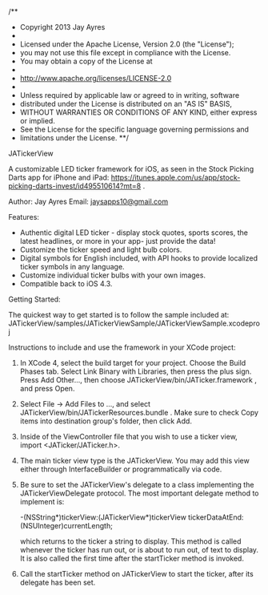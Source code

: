 /**
 * Copyright 2013 Jay Ayres
 *
 * Licensed under the Apache License, Version 2.0 (the "License");
 * you may not use this file except in compliance with the License.
 * You may obtain a copy of the License at
 *
 * http://www.apache.org/licenses/LICENSE-2.0
 *
 * Unless required by applicable law or agreed to in writing, software
 * distributed under the License is distributed on an "AS IS" BASIS,
 * WITHOUT WARRANTIES OR CONDITIONS OF ANY KIND, either express or implied.
 * See the License for the specific language governing permissions and
 * limitations under the License.
 **/
 
JATickerView
 
A customizable LED ticker framework for iOS, as seen in the Stock Picking Darts app for
iPhone and iPad: https://itunes.apple.com/us/app/stock-picking-darts-invest/id495510614?mt=8 .

Author: Jay Ayres
Email: jaysapps10@gmail.com

Features:
  * Authentic digital LED ticker - display stock quotes, sports scores, the latest headlines,
      or more in your app- just provide the data!
  * Customize the ticker speed and light bulb colors.
  * Digital symbols for English included, with API hooks to provide localized ticker symbols in any language.
  * Customize individual ticker bulbs with your own images.
  * Compatible back to iOS 4.3.
  
Getting Started:

The quickest way to get started is to follow the sample included at:
JATickerView/samples/JATickerViewSample/JATickerViewSample.xcodeproj

Instructions to include and use the framework in your XCode project:

1. In XCode 4, select the build target for your project. Choose the Build Phases tab.
   Select Link Binary with Libraries, then press the plus sign. Press Add Other..., then
   choose JATickerView/bin/JATicker.framework , and press Open.
   
2. Select File -> Add Files to <Your Project>..., and select JATickerView/bin/JATickerResources.bundle .
   Make sure to check Copy items into destination group's folder, then click Add.
   
3. Inside of the ViewController file that you wish to use a ticker view, import <JATicker/JATicker.h>.

4. The main ticker view type is the JATickerView. You may add this view either through InterfaceBuilder or
   programmatically via code. 
   
5. Be sure to set the JATickerView's delegate to a class implementing the JATickerViewDelegate protocol. The
   most important delegate method to implement is:
   
   -(NSString*)tickerView:(JATickerView*)tickerView tickerDataAtEnd:(NSUInteger)currentLength;
   
   which returns to the ticker a string to display. This method is called whenever the ticker has run out, or
   is about to run out, of text to display. It is also called the first time after the startTicker method is invoked.
   
6. Call the startTicker method on JATickerView to start the ticker, after its delegate has been set.

